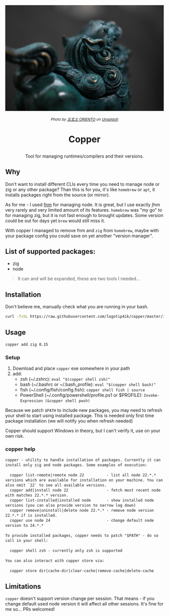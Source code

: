 <img src="./assets/copper-lion.jpg" alt="copper lion" />

<p align="center">
<i>
<small>
Photo by <a href="https://unsplash.com/@oriento?utm_source=unsplash&utm_medium=referral&utm_content=creditCopyText">五玄土 ORIENTO</a> on <a href="https://unsplash.com/photos/blue-and-green-ceramic-figurine-7I2VOwneLH0?utm_source=unsplash&utm_medium=referral&utm_content=creditCopyText">Unsplash</a>
</small>
</i>
</p>

# <p align="center">Copper</p>

<p align="center">Tool for managing runtimes/compilers and their versions.</p>

## Why

Don't want to install different CLIs every time you need to manage node or zig or any other package?
Than this is for you, it's like `homebrew` or `apt`, it installs packages right from the source (or
mirror).

As for me - I used [fnm](https://github.com/Schniz/fnm) for managing node. It is great, but I use
exactly _fnm_ very rarely and very limited amount of its features. `homebrew` was "my go" to for
managing zig, but it is not fast enough to brought updates. Some version could be out for days yet
`brew` would still miss it.

With copper I managed to remove fnm and `zig` from `homebrew`, maybe with your package config you
could save on yet another "version manager".

## List of supported packages:

- zig
- node

> It can and will be expanded, these are two tools I needed...

## Installation

Don't believe me, manually check what you are running in your bash.

```sh
curl -fsSL https://raw.githubusercontent.com/logotip4ik/copper/master/install.sh | bash
```

## Usage

```sh
copper add zig 0.15
```

### Setup

1. Download and place `copper` exe somewhere in your path
2. add:
    - zsh (\~/.zshrc): `eval "$(copper shell zsh)"`
    - bash (\~/.bashrc or \~/.bash_profile): `eval "$(copper shell bash)"`
    - fish (\~/.config/fish/config.fish): `copper shell fish | source`
    - PowerShell (\~/.config/powershell/profile.ps1 or $PROFILE): `Invoke-Expression (&copper shell pwsh)`

Because we patch `$PATH` to include new packages, you may need to refresh your shell to start using
installed package. This is needed only first time package installation (we will notify you when
refresh needed)

Copper should support Windows in theory, but I can't verify it, use on your own risk.

### copper help

```
copper - utility to handle installation of packages. Currently it can
install only zig and node packages. Some examples of execution:

  copper list-remote|remote node 22          - list all node 22.*.* versions which are available for installation on your machine. You can also omit `22` to see all available versions.
  copper add|install node 22                 - fetch most recent node with matches 22.*.* version.
  copper list-installed|installed node       - show installed node versions (you can also provide version to narrow log down)
  copper remove|uninstall|delete node 22.*.* - remove node version 22.*.* if is installed.
  copper use node 24                         - change default node version to 24.*.*

To provide installed packages, copper needs to patch "$PATH" - do so call in your shell:

  copper shell zsh - currently only zsh is supported

You can also interact with copper store via:

  copper store dir|cache-dir|clear-cache|remove-cache|delete-cache
```

## Limitations

`copper` doesn't support version change per session. That means - if you change default used node
version it will affect all other sessions. It's fine for me so... PRs welcomed!
